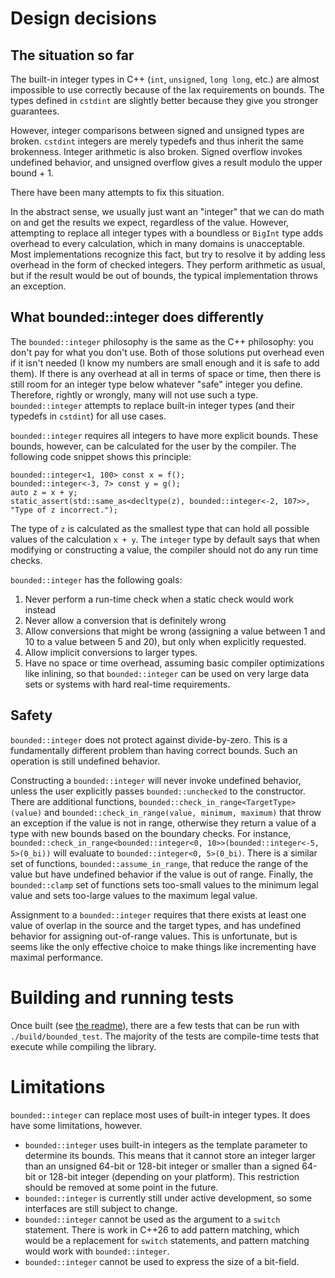 # Design decisions

## The situation so far

The built-in integer types in C++ (`int`, `unsigned`, `long long`, etc.) are almost impossible to use correctly because of the lax requirements on bounds. The types defined in `cstdint` are slightly better because they give you stronger guarantees.

However, integer comparisons between signed and unsigned types are broken. `cstdint` integers are merely typedefs and thus inherit the same brokenness. Integer arithmetic is also broken. Signed overflow invokes undefined behavior, and unsigned overflow gives a result modulo the upper bound + 1.

There have been many attempts to fix this situation.

In the abstract sense, we usually just want an "integer" that we can do math on and get the results we expect, regardless of the value. However, attempting to replace all integer types with a boundless or `BigInt` type adds overhead to every calculation, which in many domains is unacceptable. Most implementations recognize this fact, but try to resolve it by adding less overhead in the form of checked integers. They perform arithmetic as usual, but if the result would be out of bounds, the typical implementation throws an exception.

## What bounded::integer does differently

The `bounded::integer` philosophy is the same as the C++ philosophy: you don't pay for what you don't use. Both of those solutions put overhead even if it isn't needed (I know my numbers are small enough and it is safe to add them). If there is any overhead at all in terms of space or time, then there is still room for an integer type below whatever "safe" integer you define. Therefore, rightly or wrongly, many will not use such a type. `bounded::integer` attempts to replace built-in integer types (and their typedefs in `cstdint`) for all use cases.

`bounded::integer` requires all integers to have more explicit bounds. These bounds, however, can be calculated for the user by the compiler. The following code snippet shows this principle:

	bounded::integer<1, 100> const x = f();
	bounded::integer<-3, 7> const y = g();
	auto z = x + y;
	static_assert(std::same_as<decltype(z), bounded::integer<-2, 107>>, "Type of z incorrect.");

The type of `z` is calculated as the smallest type that can hold all possible values of the calculation `x + y`. The `integer` type by default says that when modifying or constructing a value, the compiler should not do any run time checks.

`bounded::integer` has the following goals:
1. Never perform a run-time check when a static check would work instead
2. Never allow a conversion that is definitely wrong
3. Allow conversions that might be wrong (assigning a value between 1 and 10 to a value between 5 and 20), but only when explicitly requested.
4. Allow implicit conversions to larger types.
5. Have no space or time overhead, assuming basic compiler optimizations like inlining, so that `bounded::integer` can be used on very large data sets or systems with hard real-time requirements.

## Safety

`bounded::integer` does not protect against divide-by-zero. This is a fundamentally different problem than having correct bounds. Such an operation is still undefined behavior.

Constructing a `bounded::integer` will never invoke undefined behavior, unless the user explicitly passes `bounded::unchecked` to the constructor. There are additional functions, `bounded::check_in_range<TargetType>(value)` and `bounded::check_in_range(value, minimum, maximum)` that throw an exception if the value is not in range, otherwise they return a value of a type with new bounds based on the boundary checks. For instance, `bounded::check_in_range<bounded::integer<0, 10>>(bounded::integer<-5, 5>(0_bi))` will evaluate to `bounded::integer<0, 5>(0_bi)`. There is a similar set of functions, `bounded::assume_in_range`, that reduce the range of the value but have undefined behavior if the value is out of range. Finally, the `bounded::clamp` set of functions sets too-small values to the minimum legal value and sets too-large values to the maximum legal value.

Assignment to a `bounded::integer` requires that there exists at least one value of overlap in the source and the target types, and has undefined behavior for assigning out-of-range values. This is unfortunate, but is seems like the only effective choice to make things like incrementing have maximal performance.

# Building and running tests

Once built (see [the readme](readme.md)), there are a few tests that can be run with `./build/bounded_test`. The majority of the tests are compile-time tests that execute while compiling the library.

# Limitations

`bounded::integer` can replace most uses of built-in integer types. It does have some limitations, however.

* `bounded::integer` uses built-in integers as the template parameter to determine its bounds. This means that it cannot store an integer larger than an unsigned 64-bit or 128-bit integer or smaller than a signed 64-bit or 128-bit integer (depending on your platform). This restriction should be removed at some point in the future.
* `bounded::integer` is currently still under active development, so some interfaces are still subject to change.
* `bounded::integer` cannot be used as the argument to a `switch` statement. There is work in C++26 to add pattern matching, which would be a replacement for `switch` statements, and pattern matching would work with `bounded::integer`.
* `bounded::integer` cannot be used to express the size of a bit-field.
